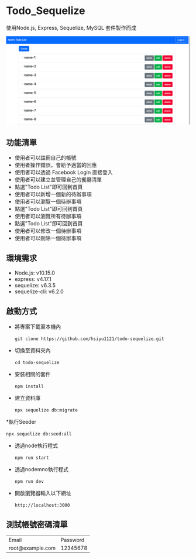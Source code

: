# Todo_Sequelize

使用Node.js, Express, Sequelize, MySQL 套件製作而成

![Alt text](https://github.com/hsiyu1121/todo-sequelize/blob/master/todo-sequelize.png)

## 功能清單
* 使用者可以註冊自己的帳號 
* 使用者操作錯誤，會給予適當的回應
* 使用者可以透過 Facebook Login 直接登入 
* 使用者可以建立並管理自己的餐廳清單 
* 點選"Todo List"即可回到首頁
* 使用者可以新增一個新的待辦事項
* 使用者可以瀏覽一個待辦事項
* 點選"Todo List"即可回到首頁
* 使用者可以瀏覽所有待辦事項
* 點選"Todo List"即可回到首頁
* 使用者可以修改一個待辦事項
* 使用者可以刪除一個待辦事項


## 環境需求
* Node.js: v10.15.0
* express: v4.17.1
* sequelize: v6.3.5
* sequelize-cli: v6.2.0

## 啟動方式
* 將專案下載至本機內

  ``git clone https://github.com/hsiyu1121/todo-sequelize.git``
* 切換至資料夾內

  ``cd todo-sequelize``
* 安裝相關的套件

  ``npm install``
* 建立資料庫

  ``npx sequelize db:migrate``
  
*執行Seeder

  ``npx sequelize db:seed:all``
* 透過node執行程式

  ``npm run start``
* 透過nodemno執行程式

  ``npm run dev``
* 開啟瀏覽器輸入以下網址

  ``http://localhost:3000``
  
## 測試帳號密碼清單
<table>
  <tr>
    <td>Email</td>
    <td>Password</td>
  </tr>
  <tr>
    <td>root@example.com</td>
    <td>12345678</td>
  </tr>
</table>
